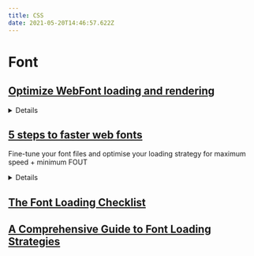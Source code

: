 ```yaml
---
title: CSS
date: 2021-05-20T14:46:57.622Z
---
```


# Font

## [Optimize WebFont loading and rendering](https://web.dev/optimize-webfont-loading/)

<details>

### The default behavior

1. The browser requests the HTML document.
2. The browser begins parsing the HTML response and constructing the DOM.
3. The browser discovers CSS, JS, and other resources and dispatches requests.
4. The browser constructs the CSSOM after all of the CSS content is received and combines it with the DOM tree to construct the render tree.

   - Font requests are dispatched after the render tree indicates which font variants are needed to render the specified text on the page.

5. The browser performs layout and paints content to the screen.
   - If the font is not yet available, the browser may not render any text pixels.
   - After the font is available, the browser paints the text pixels.

### Customize the text rendering delay

While preloading makes it more likely that a WebFont will be available when a page's content is rendered, it offers no guarantees. You still need to consider how browsers behave when rendering text that uses a font-family which is not yet available.

In the post [Avoid invisible text during font loading](https://web.dev/avoid-invisible-text/) you can see that default browser behavior is not consistent. However, you can tell modern browsers how you want them to behave by using `font-display`.

Similar to the existing font timeout behaviors that some browsers implement, font-display segments the lifetime of a font download into three major periods:

1. The first period is the font block period. During this period, if the font face is not loaded, any element attempting to use it must instead render with an invisible fallback font face. If the font face successfully loads during the block period, the font face is then used normally.
2. The font swap period occurs immediately after the font block period. During this period, if the font face is not loaded, any element attempting to use it must instead render with a fallback font face. If the font face successfully loads during the swap period, the font face is then used normally.
3. The font failure period occurs immediately after the font swap period. If the font face is not yet loaded when this period starts, it's marked as a failed load, causing normal font fallback. Otherwise, the font face is used normally.

Understanding these periods means you can use font-display to decide how your font should render depending on whether or when it was downloaded.

To work with the font-display property, add it to your @font-face rules:

```CSS
@font-face {
  font-family: 'Awesome Font';
  font-style: normal;
  font-weight: 400;
  font-display: auto; /* or block, swap, fallback, optional */
  src: local('Awesome Font'),
    url('/fonts/awesome-l.woff2') format('woff2'), /* will be preloaded */
    url('/fonts/awesome-l.woff') format('woff'),
    url('/fonts/awesome-l.ttf') format('truetype'),
    url('/fonts/awesome-l.eot') format('embedded-opentype');
  unicode-range: U+000-5FF; /* Latin glyphs */
}
```

font-display currently supports the following range of values:

- auto
- block
- swap
- fallback
- optional

### The Font Loading API

Used together, `<link rel="preload">` and the CSS font-display give you a great deal of control over font loading and rendering, without adding in much overhead. But if you need additional customizations, and are willing to incur the overhead introduced by running JavaScript, there is another option.

The [Font Loading API](https://www.w3.org/TR/css-font-loading/) provides a scripting interface to define and manipulate CSS font faces, track their download progress, and override their default lazyload behavior. For example, if you're sure that a particular font variant is required, you can define it and tell the browser to initiate an immediate fetch of the font resource:

```javascript
var font = new FontFace("Awesome Font", "url(/fonts/awesome.woff2)", {
  style: "normal",
  unicodeRange: "U+000-5FF",
  weight: "400",
});

// don't wait for the render tree, initiate an immediate fetch!
font.load().then(function () {
  // apply the font (which may re-render text and cause a page reflow)
  // after the font has finished downloading
  document.fonts.add(font);
  document.body.style.fontFamily = "Awesome Font, serif";

  // OR... by default the content is hidden,
  // and it's rendered after the font is available
  var content = document.getElementById("content");
  content.style.visibility = "visible";

  // OR... apply your own render strategy here...
});
```

</details>

## [5 steps to faster web fonts](https://iainbean.com/posts/2021/5-steps-to-faster-web-fonts/)

Fine-tune your font files and optimise your loading strategy for maximum speed + minimum FOUT

<details>

In [my previous post](https://iainbean.com/posts/2021/system-fonts-dont-have-to-be-ugly/), I wrote about system fonts and their advantages over web fonts. I encouraged a ‘system fonts first’ approach, arguing that, compared to system fonts, web fonts (a) can negatively impact performance, (b) use more data, and (c) increase your site’s energy consumption. But a web without web fonts would be a far less interesting one — maybe by using web fonts a little more responsibly we can get all their benefits, while minimising the disadvantages.

Credit goes to Zach Leatherman, who has written at length about web fonts on his site. All of his articles are worth reading, especially [The Font Loading Checklist](https://www.zachleat.com/web/font-checklist/) and [A Comprehensive Guide to Font Loading Strategies](https://www.zachleat.com/web/comprehensive-webfonts/) (which is indeed very comprehensive), both of which came in very useful while I was putting this post together.

### Use the most modern file formats

Web Open Font Format 2.0 (WOFF2) is, at the time of writing, the smallest and most efficient file format for web fonts. When using @font-face at-rules in your CSS, ensure the WOFF2 font appears before older, less efficient, file formats such as TTF. The browser will use the first font in the list it understands, even if it’s a larger file.

```CSS
@font-face {
  font-family: 'Typefesse';
  src: url('typefesse.woff2') format('woff2'),
    url('typefesse.woff') format('woff');
}
```

Unless you need to support IE8, you don’t need anything other than WOFF2 and WOFF. If you don’t need to support IE11, you only need WOFF2.

If you only have a TTF file (for example, if you’ve downloaded the font from Google Fonts), you’ll need to convert it using a tool like [Online Font Converter](https://onlinefontconverter.com/). If you’re not using a font with a fully open source license, first check whether the licence permits this.

### Use the font-display descriptor

There are two acronyms you’ll see a lot when you start delving into font loading strategies:

1. Flash of Invisible Text (FOIT) is the period of time when text is invisible before the browser has downloaded a web font.
2. Flash of Unstyled Text (FOUT) is the period of time where text is rendered in a fallback font before the browser has downloaded a web font.

If we take our font-face at-rule from before and add a font-display descriptor, we can tell the browser which one we’d prefer.

```CSS
@font-face {
  font-family: 'Typefesse';
  src: url('typefesse.woff2') format('woff2'),
    url('typefesse.woff') format('woff');
  font-display: swap;
}
```

There are five possible values for `font-display`: the first, auto is the browser’s default behaviour (most browsers favour FOIT). Here are the other four:

#### swap

`swap` tells the browser we want it to show text using a fallback font until the web font is loaded (i.e. we’d prefer a FOUT). This is a good base because it lets website visitors start reading your content right away, but be sure to choose a similar fallback (we’ll cover fallbacks in part two of this series) to prevent a big layout shift when the fonts are swapped.

#### block

If we’d rather the browser hides text until the web font is loaded (i.e. we’d rather a FOIT), we can use `font-display: block`. Text won’t remain invisible forever though: if the font doesn’t load within a certain period (usually three seconds), the browser will use the fallback font anyway, swapping in the web font once it has loaded.

If this seems to you like the best option because you think the FOUT looks bad, remember that when text is invisible, your page isn’t useable and your content isn’t readable.

#### fallback

`fallback` is similar to `swap` with two differences:

1. It begins with an incredibly small (~100ms) 'block' period where text is hidden, after which it shows the fallback font.
2. If the web font doesn’t load within a short period (~3s), the fallback font will be used for the rest of the page’s lifetime.

If you’re not fussed whether the user sees your web font the first time they visit your site (chances are they’re not that fussed themselves), `fallback` is a good choice.

#### optional

`optional` is similar to fallback, but it gives the font an extremely short period of time (~100ms) to load, after which it won’t be swapped. It does, however, have an additional feature where it lets the browser decide to abort the font request if the connection is too slow for the font to load.

### Preload your font files

To minimise the FOIT/FOUT period, we want to load our web font files as quickly as possible. Using `<link rel="preload">` in our HTML `<head>`, we can tell the browser to start fetching our fonts earlier. Add the following tag towards the top of your <head> (before any CSS), setting the href attribute to the URL of your font file:

```CSS
<link rel="preload" href="/typefesse.woff2" as="font" type="font/woff2" crossorigin>
```

Browsers are usually smart enough to only download fonts if they’re needed on the current page. Using preload overrides this behaviour, forcing the browser to download a font even if it isn’t used. For this reason, only ever preload a single format of each font (WOFF2 if you have it).

The more fonts you preload, the less benefit you’ll get from this technique, so prioritise those fonts which appear ‘above the fold’ (the first 100vh the user sees without scrolling).

You can read more about preloading in this article by Yoav Weiss: [Preload: What Is It Good For?](https://www.smashingmagazine.com/2016/02/preload-what-is-it-good-for/)

### Subset your font files

By subsetting a font, we can generate a new smaller font file which only includes the glyphs (a glyph is an individual character or symbol) we need. I used the [Font Subsetter](https://everythingfonts.com/subsetter) tool on Everything Fonts to subset the font used for headings on this site, [Space Grotesk Bold](https://fonts.floriankarsten.com/space-grotesk), to only include characters in the ‘Basic Latin’ range. This reduced the filesize of the WOFF2 version from 30kB to just 7kB.

Subsetting is a powerful tool, but it does come with some potential downsides. If you’re building a website that displays user-generated content, people’s names, or place names you should consider characters other than the 26 standard letters, 10 numbers, and handful of symbols common in English writing.

As a minimum, you should think about diacritics: glyphs that appear above or below a character which alter its pronunciation. These are common in languages including French, Spanish, Vietnamese, as well as transliterated (or ‘romanised’) text from alphabets like Greek or Hebrew; they also appear in loanwords (words adopted from another language).

If you subset too aggressively, you could even end up with a mix of fonts in the same word.

> A screenshot of the word 'Papier-mâché' in the font Space Grotesk, but the two letters with diacritics are in a different font.

If I wanted to pivot to writing about crafts, I might need to adjust the subset font file I use for headings. Note how the shapes of the ‘â’ and ‘é’ (with diacritics) don’t match the versions of those letters without diacritics.

Fortunately, you don’t have to manually check every page on your site for different glyphs. [Glyphhanger](https://www.zachleat.com/web/glyphhanger/) is a command line tool, which does two things: firstly, it looks at your webpages and determines the Unicode character ranges used (these ranges correspond to a script or language. e.g. ‘Basic Latin’, ‘Cyrillic’, ‘Thai’); secondly it subsets a font file, outputting a new version containing only the characters in the specified ranges.

It can be a little tricky to get started with Glyphhanger (you’ll need python and pip) — Sara Soueidan’s explains how she got it working here: [How I set up Glyphhanger on macOS for optimizing and converting font files for the Web](https://www.sarasoueidan.com/blog/glyphhanger/).

As with changing file formats, make sure the licence for your font permits subsetting.

### Self-host your fonts

...

If you’re still using Google Fonts purely because of the convenience, take a look at [google-webfonts-helper](https://google-webfonts-helper.herokuapp.com/). This tool lets you build a custom web font bundle from the complete set of Google fonts, define the weights and character sets you need, then gives you a single download containing all the CSS and font files (in the latest formats) you need.

Here are a list of good reasons not to use a hosted service and self-host your fonts instead:

#### Performance

Domain lookups take time; you can use [`preconnect` resource hints](https://web.dev/uses-rel-preconnect/) to mitigate the issue, but there will always be a performance penalty for opening a TCP connection to a new domain. This might be why some of Google’s own sites (including [web.dev](https://web.dev/)) now use self-hosted fonts instead of Google Fonts.

#### Privacy

Paid-for web font services like Adobe Fonts need to detect page views for billing purposes, but they may be collecting more data than is strictly necessary. If you’re given the choice, load your fonts using CSS (`<link rel="stylesheet">`), instead of JavaScript (`<script>`), to minimise the amount of data the third-party is able to collect about your users.

Google Fonts doesn’t appear to collect much on website visitors beyond IP addresses and User Agent strings, but Google aren’t acting completely selflessly by providing the service for free. Each one of the fifty trillion page views using Google Fonts is a data point Google wouldn’t have if the websites chose to use self-hosted fonts instead.

#### Control

With self-hosted fonts you have ultimate control over exactly how you load your fonts, allowing you to serve custom subsets, define `font-display` settings, and specify how long the browser should cache font files for.

#### Reliability

Third-party services can suffer slowdowns, outages, or [shut down altogether](https://web.archive.org/web/20180617081657/http://blog.fontdeck.com/post/133794978966/why-fontdeck-is-retiring). When self-hosting your fonts, as long as your website is up, your fonts will be available.

### Conclusion

Each of these steps can have a benefit on its own, but used together can lead to big improvements. If you decide to implement some of the steps covered in this article, try using a tool like [Lighthouse](https://developers.google.com/web/tools/lighthouse) or [Web Page Test](https://www.webpagetest.org/) before and after you make changes, to see the effect of each individual change.

In part two, we’ll cover some more advanced techniques including JavaScript font loading strategies and variable fonts. We’ll also see the importance of choosing the right fallback fonts and introduce a new acronym — FOFT, the Flash Of Faux Text.

</details>

## [The Font Loading Checklist](https://www.zachleat.com/web/font-checklist/)

## [A Comprehensive Guide to Font Loading Strategies](https://www.zachleat.com/web/comprehensive-webfonts/)
